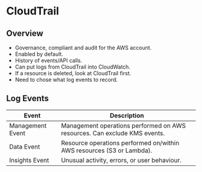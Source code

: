 # CloudTrail

## Overview

- Governance, compliant and audit for the AWS account.
- Enabled by default.
- History of events/API calls.
- Can put logs from CloudTrail into CloudWatch.
- If a resource is deleted, look at CloudTrail first.
- Need to chose what log events to record.

## Log Events

| Event            | Description                                                               |
|------------------|---------------------------------------------------------------------------|
| Management Event | Management operations performed on AWS resources. Can exclude KMS events. |
| Data Event       | Resource operations performed on/within AWS resources (S3 or Lambda).     |
| Insights Event   | Unusual activity, errors, or user behaviour.                              |
